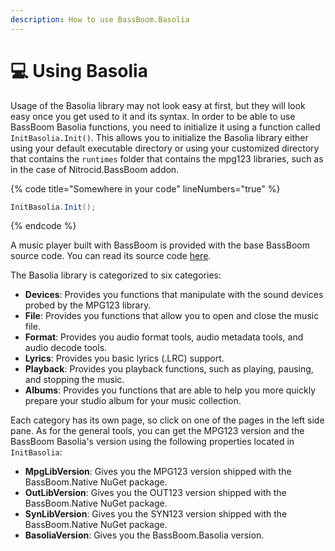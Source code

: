```yaml
---
description: How to use BassBoom.Basolia
---
```


# 💻 Using Basolia

Usage of the Basolia library may not look easy at first, but they will look easy once you get used to it and its syntax. In order to be able to use BassBoom Basolia functions, you need to initialize it using a function  called `InitBasolia.Init()`. This allows you to initialize the Basolia library either using your default executable directory or using your customized directory that contains the `runtimes` folder that contains the mpg123 libraries, such as in the case of Nitrocid.BassBoom addon.

{% code title="Somewhere in your code" lineNumbers="true" %}
```csharp
InitBasolia.Init();
```
{% endcode %}

A music player built with BassBoom is provided with the base BassBoom source code. You can read its source code [here](https://github.com/Aptivi/BassBoom/blob/main/BassBoom.Cli/CliBase/).

The Basolia library is categorized to six categories:

* **Devices**: Provides you functions that manipulate with the sound devices probed by the MPG123 library.
* **File**: Provides you functions that allow you to open and close the music file.
* **Format**: Provides you audio format tools, audio metadata tools, and audio decode tools.
* **Lyrics**: Provides you basic lyrics (.LRC) support.
* **Playback**: Provides you playback functions, such as playing, pausing, and stopping the music.
* **Albums**: Provides you functions that are able to help you more quickly prepare your studio album for your music collection.

Each category has its own page, so click on one of the pages in the left side pane. As for the general tools, you can get the MPG123 version and the BassBoom Basolia's version using the following properties located in `InitBasolia`:

* **MpgLibVersion**: Gives you the MPG123 version shipped with the BassBoom.Native NuGet package.
* **OutLibVersion**: Gives you the OUT123 version shipped with the BassBoom.Native NuGet package.
* **SynLibVersion**: Gives you the SYN123 version shipped with the BassBoom.Native NuGet package.
* **BasoliaVersion**: Gives you the BassBoom.Basolia version.
